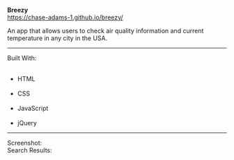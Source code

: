 <strong>Breezy</strong>
<br>
https://chase-adams-1.github.io/breezy/

An app that allows users to check air quality information and current temperature in any city in the USA.
<hr>
Built With:
<ul>
    <li>HTML</li>
    <li>CSS</li>
    <li>JavaScript</li>
    <li>jQuery</li>
</ul>
<hr>
Screenshot: 
<br>
  Search Results:
  
